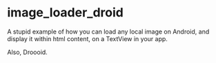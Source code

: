 # image_loader_droid
A stupid example of how you can load any local image on Android, and display it within html content, on a TextView in your app.

Also, Droooid.
